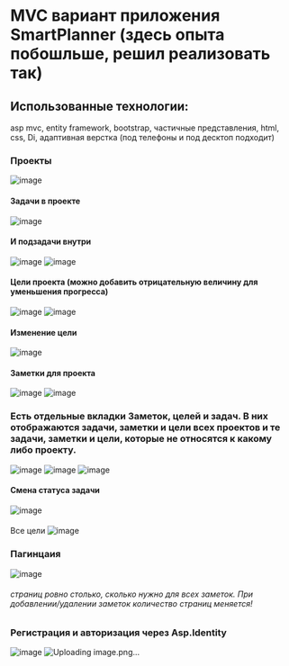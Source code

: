# MVC вариант приложения SmartPlanner (здесь опыта побошльше, решил реализовать так)
## Использованные технологии:
asp mvc, entity framework, bootstrap, частичные представления, html, css, Di, адаптивная верстка (под телефоны и под десктоп подходит)

### Проекты
![image](https://github.com/user-attachments/assets/62dd1760-b989-4a51-aae1-d761ceca3c3d)
#### Задачи в проекте
![image](https://github.com/user-attachments/assets/e049d39c-4e24-479e-a158-e70f1a615271)
#### И подзадачи внутри
![image](https://github.com/user-attachments/assets/a0162569-3c84-42c1-8cac-fb1e4cda9e66)
![image](https://github.com/user-attachments/assets/50b3aba3-b0af-44a8-8e63-b4c81eff4e1e)

#### Цели проекта (можно добавить отрицательную величину для уменьшения прогресса)
![image](https://github.com/user-attachments/assets/5fb31817-60d6-48cd-b32b-73844d5da2a4)
![image](https://github.com/user-attachments/assets/edf0b1d8-b84b-47ad-902a-39148300fc95)
#### Изменение цели
![image](https://github.com/user-attachments/assets/50af3a80-8712-4bc0-82b9-d89dbb5c1d41)
#### Заметки для проекта
![image](https://github.com/user-attachments/assets/358105ba-85f8-4d05-823d-c31c3bf070b9)
![image](https://github.com/user-attachments/assets/27bb15b9-1651-4027-8ce5-8848c85be568)

### Есть отдельные вкладки Заметок, целей и задач. В них отображаются задачи, заметки и цели всех проектов и те задачи, заметки и цели, которые не относятся к какому либо проекту.
![image](https://github.com/user-attachments/assets/a9385f29-d02d-4e52-990c-608560405e8e)
![image](https://github.com/user-attachments/assets/180e9b98-924e-49ea-86c4-e4449b00dac4)
![image](https://github.com/user-attachments/assets/86de697a-fd20-42e9-b59c-a8fe99c174f4)
#### Смена статуса задачи 
![image](https://github.com/user-attachments/assets/9e759773-df61-45d7-aff9-5775b8f8fa44)
####
Все цели
![image](https://github.com/user-attachments/assets/fa97b2ad-4b1d-49d3-8ada-02ec1260bbb6)


### Пагинцаия
![image](https://github.com/user-attachments/assets/ad3bdafa-3555-48fa-80b3-b94a661b96dd)
###### страниц ровно столько, сколько нужно для всех заметок. При добавлении/удалении заметок количество страниц меняется!

### Регистрация и авторизация через Asp.Identity
![image](https://github.com/user-attachments/assets/f91b322d-2638-42c8-a89c-0e4a056faa8c)
![Uploading image.png…]()

